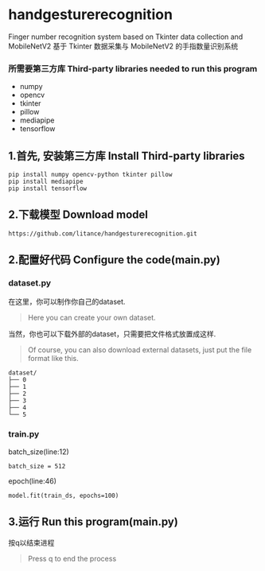 # handgesturerecognition
Finger number recognition system based on Tkinter data collection and MobileNetV2 基于 Tkinter 数据采集与 MobileNetV2 的手指数量识别系统

### 所需要第三方库 Third-party libraries needed to run this program
- numpy
- opencv
- tkinter
- pillow
- mediapipe
- tensorflow

## 1.首先, 安装第三方库 Install Third-party libraries
```
pip install numpy opencv-python tkinter pillow
pip install mediapipe
pip install tensorflow
```

## 2.下载模型 Download model
```
https://github.com/litance/handgesturerecognition.git
```

## 2.配置好代码 Configure the code(main.py)
### dataset.py
在这里，你可以制作你自己的dataset.
> Here you can create your own dataset.

当然，你也可以下载外部的dataset，只需要把文件格式放置成这样.
> Of course, you can also download external datasets, just put the file format like this.
```
dataset/
├── 0
├── 1
├── 2
├── 3
├── 4
└── 5
```

### train.py

batch_size(line:12)
```
batch_size = 512
```

epoch(line:46)
```
model.fit(train_ds, epochs=100)
```

## 3.运行 Run this program(main.py)
按q以结束进程
> Press q to end the process



